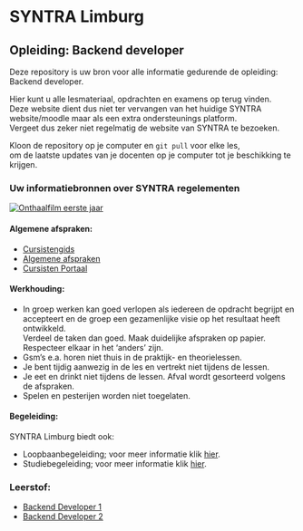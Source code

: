 # SYNTRA Limburg 

## Opleiding: Backend developer

Deze repository is uw bron voor alle informatie gedurende de opleiding: Backend developer.

Hier kunt u alle lesmateriaal, opdrachten en examens op terug vinden. \
Deze website dient dus niet ter vervangen van het huidige SYNTRA \
website/moodle maar als een extra ondersteunings platform. \
Vergeet dus zeker niet regelmatig de website van SYNTRA te bezoeken.

Kloon de repository op je computer en `git pull` voor elke les, \
om de laatste updates van je docenten op je computer tot je beschikking te krijgen.

### Uw informatiebronnen over SYNTRA regelementen 

[![Onthaalfilm eerste jaar](http://img.youtube.com/vi/XQi6vnNxzQw/0.jpg)](http://www.youtube.com/watch?v=XQi6vnNxzQw "Onthaalfilm")

#### Algemene afspraken:

- [Cursistengids](https://sim.syntra-limburg.be/images/cursisten/Cursistengids_CJ_2018-2019.pdf)
- [Algemene afspraken]( https://syntra-cloud.be/lim/pluginfile.php/2248/mod_folder/content/0/Afspraken%20algemeen.pdf?forcedownload=1)
- [Cursisten Portaal](https://cursist.syntra-limburg.be/)


#### Werkhouding:

- In groep werken kan goed verlopen als iedereen de opdracht begrijpt en accepteert en de groep een gezamenlijke visie op het resultaat heeft ontwikkeld. \
Verdeel de taken dan goed. Maak duidelijke afspraken op papier. Respecteer elkaar in het ‘anders’ zijn.
- Gsm’s e.a. horen niet thuis in de praktijk- en theorielessen.
- Je bent tijdig aanwezig in de les en vertrekt niet tijdens de lessen.
- Je eet en drinkt niet tijdens de lessen. Afval wordt gesorteerd volgens de afspraken.
- Spelen en pesterijen worden niet toegelaten.


#### Begeleiding:

SYNTRA Limburg biedt ook:
- Loopbaanbegeleiding; voor meer informatie klik [hier]( https://sim.syntra-limburg.be/images/cursisten/LBB_Cursistenportaal.pptx). 
- Studiebegeleiding; voor meer informatie klik [hier]( https://www.syntra-limburg.be/klantencentrum/studeren-bij-syntra-studie-en-loopbaanbegeleiding/er-begeleiding-voorzien).


### Leerstof:

 - [Backend Developer 1](./Backend-Developer-1/)
 - [Backend Developer 2](./Backend-Developer-2/)
